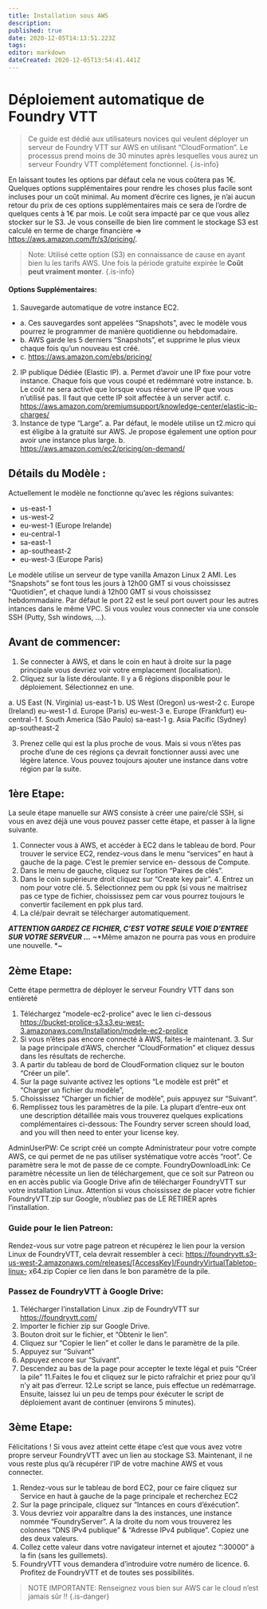 ```yaml
---
title: Installation sous AWS
description: 
published: true
date: 2020-12-05T14:13:51.223Z
tags: 
editor: markdown
dateCreated: 2020-12-05T13:54:41.441Z
---
```


# Déploiement automatique de Foundry VTT

> Ce guide est dédié aux utilisateurs novices qui veulent déployer un serveur de Foundry VTT sur AWS en utilisant “CloudFormation”. Le processus prend moins de 30 minutes après lesquelles vous aurez un serveur Foundry VTT complétement fonctionnel. 
{.is-info}


En laissant toutes les options par défaut cela ne vous coûtera pas 1€. Quelques options supplémentaires pour rendre les choses plus facile sont incluses pour un coût minimal. 
Au moment d’écrire ces lignes, je n’ai aucun retour du prix de ces options supplémentaires mais ce sera de l’ordre de quelques cents à 1€ par mois. Le coût sera impacté par ce que vous allez stocker sur le S3. Je vous conseille de bien lire comment le stockage S3 est calculé en terme de charge financière => https://aws.amazon.com/fr/s3/pricing/. 

> Note: Utilisé cette option (S3) en connaissance de cause en ayant bien lu les tarifs AWS.
Une fois la période gratuite expirée le **Coût peut vraiment monter**. 
{.is-info}



#### Options Supplémentaires:
1. Sauvegarde automatique de votre instance EC2. 
- a. Ces sauvegardes sont appelées “Snapshots”, avec le modèle vous pourrez le programmer de manière quotidienne ou hebdomadaire. 
- b. AWS garde les 5 derniers “Snapshots”, et supprime le plus vieux chaque fois qu’un nouveau est créé. 
- c. https://aws.amazon.com/ebs/pricing/
2. IP publique Dédiée (Elastic IP). a. Permet d’avoir une IP fixe pour votre instance. Chaque fois que vous coupé et redémmaré votre instance. b. Le coût ne sera activé que lorsque vous réservé une IP que vous n’utilisé pas. Il faut que cette IP soit affectée à un server actif. c. https://aws.amazon.com/premiumsupport/knowledge-center/elastic-ip-charges/
3. Instance de type “Large”. a. Par défaut, le modèle utilise un t2.micro qui est éligibe à la gratuité sur AWS. Je propose également une option pour avoir une instance plus large. b. https://aws.amazon.com/ec2/pricing/on-demand/

## Détails du Modèle :
Actuellement le modèle ne fonctionne qu’avec les régions suivantes:
- us-east-1
- us-west-2
- eu-west-1 (Europe Irelande)
- eu-central-1
- sa-east-1
- ap-southeast-2
- eu-west-3 (Europe Paris)

Le modèle utilise un serveur de type vanilla Amazon Linux 2 AMI. Les “Snapshots” se font tous les jours à 12h00 GMT si vous choississez “Quotidien”, et chaque lundi à 12h00 GMT si vous choississez hebdommadaire. Par défaut le port 22 est le seul port ouvert pour les autres intances dans le même VPC. Si vous voulez vous connecter via une console SSH (Putty, Ssh windows, ...). 

## Avant de commencer:

1. Se connecter à AWS, et dans le coin en haut à droite sur la page principale vous devriez voir votre emplacement (localisation).
2. Cliquez sur la liste déroulante. Il y a 6 régions disponible pour le déploiement. Sélectionnez en une. 

a. US East (N. Virginia) us-east-1
b. US West (Oregon) us-west-2
c. Europe (Ireland) eu-west-1
d. Europe (Paris) eu-west-3
e. Europe (Frankfurt) eu-central-1
f. South America (São Paulo) sa-east-1
g. Asia Pacific (Sydney) ap-southeast-2

3. Prenez celle qui est la plus proche de vous. Mais si vous n’êtes pas proche d’une de ces régions ça devrait fonctionner aussi avec une légère latence. Vous pouvez toujours ajouter une instance dans votre région par la suite.

## 1ère Etape:
La seule étape manuelle sur AWS consiste à créer une paire/clé SSH, si vous en avez déjà une vous
pouvez passer cette étape, et passer à la ligne suivante. 

1. Connecter vous à AWS, et accéder à EC2 dans le tableau de bord. Pour trouver le service EC2, rendez-vous dans le menu “services” en haut à gauche de la page. C’est le premier service en- dessous de Compute.
2. Dans le menu de gauche, cliquez sur l’option “Paires de clés”.
3. Dans le coin supérieure droit cliquez sur “Create key pair”. 4. Entrez un nom pour votre clé. 5. Sélectionnez pem ou ppk (si vous ne maitrisez pas ce type de fichier, choississez pem car vous pourrez toujours le convertir facilement en ppk plus tard.
6. La clé/pair devrait se télécharger automatiquement. 

***ATTENTION GARDEZ CE FICHIER, C’EST VOTRE SEULE VOIE D’ENTREE SUR VOTRE SERVEUR ...***
~*Même amazon ne pourra pas vous en produire une nouvelle. *~

## 2ème Etape:
Cette étape permettra de déployer le serveur Foundry VTT dans son entièreté
1. Téléchargez “modele-ec2-prolice” avec le lien ci-dessous
https://bucket-prolice-s3.s3.eu-west-3.amazonaws.com/Installation/modele-ec2-prolice
2. Si vous n’êtes pas encore connecté à AWS, faites-le maintenant. 3. Sur la page principale d’AWS, chercher “CloudFormation” et cliquez dessus dans les résultats de
recherche.
4. A partir du tableau de bord de CloudFormation cliquez sur le bouton “Créer un pile”.
5. Sur la page suivante activez les options “Le modèle est prêt” et “Charger un fichier du modèle”,
6. Choississez “Charger un fichier de modèle”, puis appuyez sur “Suivant”.
7. Remplissez tous les paramètres de la pile. La plupart d’entre-eux ont une description détaillée mais vous trouverez quelques explications complémentaires ci-dessous: The Foundry server screen should load, and you will then need to enter your license key. 

AdminUserPW: Ce script créé un compte Administrateur pour votre compte AWS, ce qui permet de ne pas
utiliser systématique votre accès “root”. Ce paramètre sera le mot de passe de ce compte. FoundryDownloadLink: Ce paramètre nécessite un lien de téléchargement, que ce soit sur Patreon ou en en accès public via Google Drive afin de télécharger FoundryVTT sur votre installation Linux. Attention si vous choississez de placer votre fichier FoundryVTT.zip sur Google, n’oubliez pas de LE RETIRER après l’installation. 

### Guide pour le lien Patreon:
Rendez-vous sur votre page patreon et récupérez le lien pour la version Linux de FoundryVTT, cela
devrait ressembler à ceci:
https://foundryvtt.s3-us-west-2.amazonaws.com/releases/[AccessKey]/FoundryVirtualTabletop-linux- x64.zip
Copier ce lien dans le bon paramètre de la pile. 

### Passez de FoundryVTT à Google Drive:
1. Télécharger l’installation Linux .zip de FoundryVTT sur https://foundryvtt.com/
2. Importer le fichier zip sur Google Drive. 
3. Bouton droit sur le fichier, et “Obtenir le lien”. 
4. Cliquez sur “Copier le lien” et coller le dans le paramètre de la pile.
5. Appuyez sur “Suivant” 
6. Appuyez encore sur “Suivant”. 
7. Descendez au bas de la page pour accepter le texte légal et puis “Créer la pile” 11.Faites le fou et cliquez sur le picto rafraîchir et priez pour qu’il n’y ait pas d’erreur. 12.Le script se lance, puis effectue un redémarrage. Ensuite, laissez lui un peu de temps pour éxécuter le script de déploiement avant de continuer (environs 5 minutes). 

## 3ème Etape:
Félicitations ! Si vous avez atteint cette étape c’est que vous avez votre propre serveur FoundryVTT avec un lien au stockage S3. Maintenant, il ne vous reste plus qu’à récupérer l’IP de votre machine AWS et vous connecter. 
1. Rendez-vous sur le tableau de bord EC2, pour ce faire cliquez sur Service en haut à gauche de la page principale et recherchez EC2
2. Sur la page principale, cliquez sur “Intances en cours d’éxécution”.
3. Vous devriez voir apparaître dans la des instances, une instance nommée “FoundryServer”. A la droite du nom vous trouverez les colonnes “DNS IPv4 publique” & “Adresse IPv4 publique”. Copiez une des deux valeurs. 
4. Collez cette valeur dans votre navigateur internet et ajoutez “:30000” à la fin (sans les guillemets).
5. FoundryVTT vous demandera d’introduire votre numéro de licence. 6. Profitez de FoundryVTT et de toutes ses possibilités. 
> NOTE IMPORTANTE: Renseignez vous bien sur AWS car le cloud n’est jamais sûr !!
{.is-danger}

